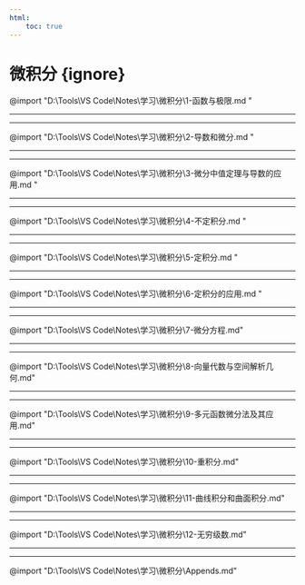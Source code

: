 ```yaml
---
html:
    toc: true
---
```


# 微积分 {ignore}

@import "D:\Tools\VS Code\Notes\学习\微积分\1-函数与极限.md "

---
---

@import "D:\Tools\VS Code\Notes\学习\微积分\2-导数和微分.md "

---
---

@import "D:\Tools\VS Code\Notes\学习\微积分\3-微分中值定理与导数的应用.md "

---
---

@import "D:\Tools\VS Code\Notes\学习\微积分\4-不定积分.md "

---
---

@import "D:\Tools\VS Code\Notes\学习\微积分\5-定积分.md "

---
---

@import "D:\Tools\VS Code\Notes\学习\微积分\6-定积分的应用.md "

---
---

@import "D:\Tools\VS Code\Notes\学习\微积分\7-微分方程.md"

---
---

@import "D:\Tools\VS Code\Notes\学习\微积分\8-向量代数与空间解析几何.md"

---
---

@import "D:\Tools\VS Code\Notes\学习\微积分\9-多元函数微分法及其应用.md"

---
---

@import "D:\Tools\VS Code\Notes\学习\微积分\10-重积分.md"

---
---

@import "D:\Tools\VS Code\Notes\学习\微积分\11-曲线积分和曲面积分.md"

---
---

@import "D:\Tools\VS Code\Notes\学习\微积分\12-无穷级数.md"

---
---

@import "D:\Tools\VS Code\Notes\学习\微积分\Appends.md"
